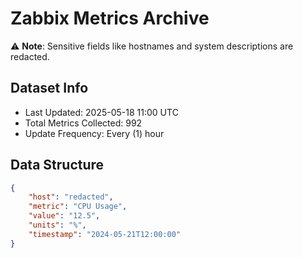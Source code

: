 # Zabbix Metrics Archive

⚠️ **Note**: Sensitive fields like hostnames and system descriptions are redacted.

## Dataset Info
- Last Updated: 2025-05-18 11:00 UTC
- Total Metrics Collected: 992
- Update Frequency: Every (1) hour

## Data Structure
```json
{
    "host": "redacted",
    "metric": "CPU Usage",
    "value": "12.5",
    "units": "%",
    "timestamp": "2024-05-21T12:00:00"
}
```
